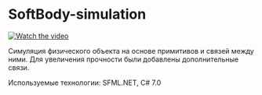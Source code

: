# SoftBody-simulation

[![Watch the video](https://i.imgur.com/vKb2F1B.png)](https://youtu.be/yteuMzlYNFI)

Симуляция физического объекта на основе примитивов и связей между ними.
Для увеличения прочности были добавлены дополнительные связи.

Используемые технологии: SFML.NET, C# 7.0
